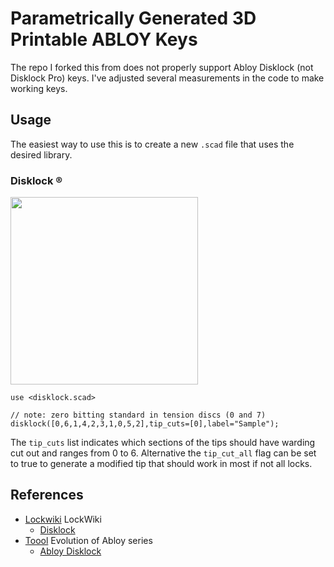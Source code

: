 # Parametrically Generated 3D Printable ABLOY Keys

The repo I forked this from does not properly support Abloy Disklock (not Disklock Pro) keys.
I've adjusted several measurements in the code to make working keys.

## Usage

The easiest way to use this is to create a new `.scad` file that uses the desired library.

### Disklock ®

<img src="http://lockwiki.com/images/4/4e/Abloy_Disklock_key_bitting.jpg" width="300">

```scad
use <disklock.scad>

// note: zero bitting standard in tension discs (0 and 7)
disklock([0,6,1,4,2,3,1,0,5,2],tip_cuts=[0],label="Sample");
```

The `tip_cuts` list indicates which sections of the tips should have warding cut out and ranges from 0 to 6.
Alternative the `tip_cut_all` flag can be set to true to generate a modified tip that should work in most if not all
locks.

## References

* [Lockwiki](http://lockwiki.com) LockWiki
  * [Disklock](http://lockwiki.com/index.php/Abloy_Disklock)
* [Toool](https://toool.nl/) Evolution of Abloy series
  * [Abloy Disklock](https://toool.nl/images/f/f3/Abloypart2.pdf)
